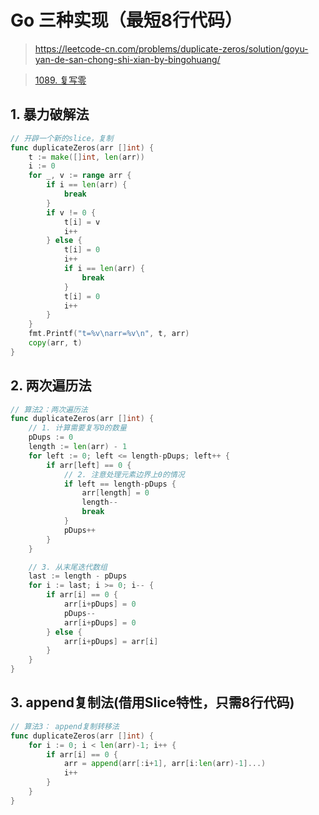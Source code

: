 # Go 三种实现（最短8行代码）

> https://leetcode-cn.com/problems/duplicate-zeros/solution/goyu-yan-de-san-chong-shi-xian-by-bingohuang/

> [1089. 复写零](https://leetcode-cn.com/problems/duplicate-zeros/)

## 1. 暴力破解法
```go
// 开辟一个新的slice，复制
func duplicateZeros(arr []int) {
	t := make([]int, len(arr))
	i := 0
	for _, v := range arr {
		if i == len(arr) {
			break
		}
		if v != 0 {
			t[i] = v
			i++
		} else {
			t[i] = 0
			i++
			if i == len(arr) {
				break
			}
			t[i] = 0
			i++
		}
	}
	fmt.Printf("t=%v\narr=%v\n", t, arr)
	copy(arr, t)
}
```

## 2. 两次遍历法
```go
// 算法2：两次遍历法
func duplicateZeros(arr []int) {
	// 1. 计算需要复写0的数量
	pDups := 0
	length := len(arr) - 1
	for left := 0; left <= length-pDups; left++ {
		if arr[left] == 0 {
			// 2. 注意处理元素边界上0的情况
			if left == length-pDups {
				arr[length] = 0
				length--
				break
			}
			pDups++
		}
	}

	// 3. 从末尾迭代数组
	last := length - pDups
	for i := last; i >= 0; i-- {
		if arr[i] == 0 {
			arr[i+pDups] = 0
			pDups--
			arr[i+pDups] = 0
		} else {
			arr[i+pDups] = arr[i]
		}
	}
}
```

## 3. append复制法(借用Slice特性，只需8行代码)
```go
// 算法3： append复制转移法
func duplicateZeros(arr []int) {
	for i := 0; i < len(arr)-1; i++ {
		if arr[i] == 0 {
			arr = append(arr[:i+1], arr[i:len(arr)-1]...)
			i++
		}
	}
}
```